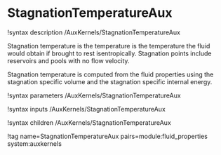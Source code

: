 # StagnationTemperatureAux

!syntax description /AuxKernels/StagnationTemperatureAux

Stagnation temperature is the temperature is the temperature the fluid would obtain if brought to rest isentropically.
Stagnation points include reservoirs and pools with no flow velocity.

Stagnation temperature is computed from the fluid properties using the stagnation specific volume and the stagnation
specific internal energy.

!syntax parameters /AuxKernels/StagnationTemperatureAux

!syntax inputs /AuxKernels/StagnationTemperatureAux

!syntax children /AuxKernels/StagnationTemperatureAux

!tag name=StagnationTemperatureAux pairs=module:fluid_properties system:auxkernels
